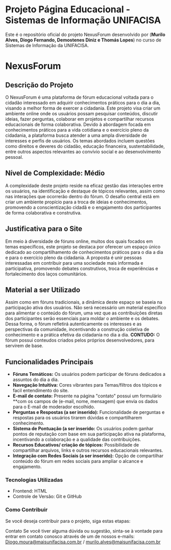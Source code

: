 # Projeto Página Educacional - Sistemas de Informação UNIFACISA

Este é o repositório oficial do projeto NexusForum desenvolvido por
(**Murilo Alves, Diogo Fernando, Demostenes Diniz e Thomás Lopes**)
 no curso de Sistemas de Informação da UNIFACISA.
 
# NexusForum 
## Descrição do Projeto
  O NexusForum é uma plataforma de fórum educacional voltada para o cidadão interessado em adquirir conhecimentos práticos para o dia a dia, visando a melhor forma de exercer a cidadania.  Este projeto visa criar um ambiente online onde os usuários possam pesquisar conteúdos, discutir ideias, fazer perguntas, colaborar em projetos e compartilhar recursos educacionais de forma colaborativa. 
  Devido à abordagem focada em conhecimentos práticos para a vida cotidiana e o exercício pleno da cidadania, a plataforma busca atender a uma ampla diversidade de interesses e perfis de usuários. Os temas abordados incluem questões como direitos e deveres do cidadão, educação financeira, sustentabilidade, entre outros aspectos relevantes ao convívio social e ao desenvolvimento pessoal.

## Nível de Complexidade: Médio
  A complexidade deste projeto reside na eficaz gestão das interações entre os usuários, na identificação e destaque de tópicos relevantes, assim como nas interações que ocorrerão dentro do fórum. O desafio central está em criar um ambiente propício para a troca de ideias e conhecimentos, promovendo a conscientização cidadã e o engajamento dos participantes de forma colaborativa e construtiva.

## Justificativa para o Site
  Em meio à diversidade de fóruns online, muitos dos quais focados em temas específicos, este projeto se destaca por oferecer um espaço único dedicado ao compartilhamento de conhecimentos práticos para o dia a dia e para o exercício pleno da cidadania. A proposta é unir pessoas interessadas em contribuir para uma sociedade mais informada e participativa, promovendo debates construtivos, troca de experiências e fortalecimento dos laços comunitários.

## Material a ser Utilizado
  Assim como em fóruns tradicionais, a dinâmica deste espaço se baseia na participação ativa dos usuários. Não será necessário um material específico para alimentar o conteúdo do fórum, uma vez que as contribuições diretas dos participantes serão essenciais para moldar o ambiente e os debates. Dessa forma, o fórum refletirá autenticamente os interesses e as perspectivas da comunidade, incentivando a construção coletiva de conhecimento e a prática efetiva da cidadania no dia a dia.
**CONTUDO:** O fórum possui conteudos criados pelos próprios desenvolvedores, para servirem de base.

## Funcionalidades Principais
- **Fóruns Temáticos:** Os usuários podem participar de fóruns dedicados a assuntos do dia a dia.
- **Navegação Intuitiva:** Cores vibrantes para Temas/filtros dos tópicos e facil entendimento do site.
- **E-mail de contato:** Presente na página "contato" possui um formulário **com os campos de (e-mail, nome, mensagem) que envia os dados para o E-mail de moderador escolhido.
- **Perguntas e Respostas (a ser inserido):** Funcionalidade de perguntas e respostas para os usuários tirarem dúvidas e compartilharem conhecimento.
- **Sistema de Pontuação (a ser inserido:** Os usuários podem ganhar pontos de reputação com base em sua participação ativa na plataforma, incentivando a colaboração e a qualidade das contribuições.
- **Recursos Educativos/ criação de tópicos:** Possibilidade de compartilhar arquivos, links e outros recursos educacionais relevantes.
- **Integração com Redes Sociais (a ser inserido):** Opção de compartilhar conteúdo do fórum em redes sociais para ampliar o alcance e engajamento.

### Tecnologias Utilizadas
- Frontend: HTML
- Controle de Versão: Git e GitHub
  
### Como Contribuir
Se você deseja contribuir para o projeto, siga estas etapas:

Contato
Se você tiver alguma dúvida ou sugestão, sinta-se à vontade para entrar em contato conosco através de um de nossos e-mails: 
Diogo.moura@maisunifacisa.com.br / murilo.alves@maisunifacisa.com.br
